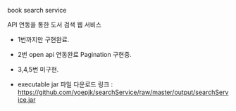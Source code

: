 book search service

API 연동을 통한 도서 검색 웹 서비스

- 1번까지만 구현완료.
- 2번 open api 연동완료 Pagination 구현중.
- 3,4,5번 미구현.

- executable jar 파일 다운로드 링크 : https://github.com/yoepjk/searchService/raw/master/output/searchService.jar
